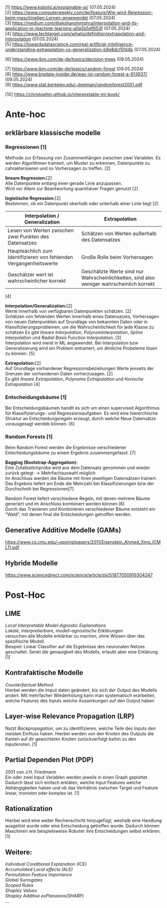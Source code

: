 [1] https://www.kobold.ai/explainable-ai/ (07.05.2024)  
[2] https://www.computerweekly.com/de/feature/Wie-wird-Regression-beim-maschinellen-Lernen-angewendet (07.05.2024)  
[3] https://medium.com/@akshanshmishra/interpolation-and-its-application-in-machine-learning-a0a5b5df653f (07.05.2024)  
[4] https://www.techtarget.com/whatis/definition/extrapolation-and-interpolation (07.05.2024)   
[5] https://towardsdatascience.com/real-artificial-intelligence-understanding-extrapolation-vs-generalization-b8e8dcf5fd4b (07.05.2024)

[6] https://www.ibm.com/de-de/topics/decision-trees (09.05.2024)  

[7] https://www.ibm.com/de-de/topics/random-forest (09.05.2024)  
[8] https://www.bigdata-insider.de/was-ist-random-forest-a-913937/ (09.05.2024)  
[9] https://www.stat.berkeley.edu/~breiman/randomforest2001.pdf

[10] https://christophm.github.io/interpretable-ml-book/


# Ante-hoc

## erklärbare klassische modelle

### Regressionen [1]
Methode zur Erfassung von Zusammenhängen zwischen zwei Variablen. Es werden Algorithmen trainiert,
um Muster zu erkennen, Datenpunkte zu cahrakterisieren und so Vorhersagen zu treffen. [2]

**lineare Regression:**[2]  
Alle Datenpunkte entlang einer gerade Linie anzupassen.  
Wird vor Allem zur Beantwortung quantitaiver Fragen genutzt [2]  


**logistische Regression:**[2]  
Bestimmen, ob ein Datenpunkt oberhalb oder unterhalb einer Linie liegt [2]

Interpolation / Generalization | Extrapolation
-|-
Lesen von Werten zwischen zwei Punkten des Datensatzes | Schätzen von Werten außerhalb des Datensatzes
Hauptsächlich zum Identifizieren von fehlenden Vergangenheitswerte | Große Rolle beim Vorhersagen
Geschätzer wert ist wahrscheinlicher korrekt | Geschätzte Werte sind nur Wahrscheinlichkeiten, sind also weniger wahrscheinlich korrekt
[4]


**Interpolation/Generalization:**[2]  
Werte innerhalb von verfügbaren Datenpunkten schätzen. [2]  
Schätzen von fehlenden Werten innerhalb eines Datensatzes, Vorhersagen von neuen Datenpunkten auf Grundlage von bekannten Daten oder in Klassifizierungsproblemen, um die Wahrscheinlichkeit für jede Klasse zu schätzen
Es gibt *lineare Interpolation*, *Polynominterpolation*, *Spline Interpolation* und *Radial Basis Function Interpolation*. [3]  
Interpolation wird meist in ML angewendet. Bei Interpolation bzw Generalisierung wird ein Problem antrainert, um ähnliche Probeleme lösen zu können. [5]



**Extrapolation:**[2]  
Auf Grundlage vorhandener Regressionsbeziehungen Werte jenseits der Grenzen der vorhandenen Daten vorherzusagen. [2]  
Es gibt *lineare Extrapolation*, *Polynome Extrapolation* und *Konische Extrapolation* [4]


### Entscheidungsbäume [1] 
Bei Entscheidungsbäumen handlt es sich um einen supervised Algorithmus für Klassifizierungs- und Regressionsaufgaben.
Es wird eine hiererchische Struktur an Entscheidungsregeln erzeugt, durch welche Neue Datensätze vorausgesagt werdeb können. [6]

### Random Forests [1]
Beim Random Forest werden die Ergebnisse verschiedener Entscheidungsbäume zu einem Ergebnis zusammengefasst. [7]

**Bagging (Bootstrap-Aggregation):**  
Eine Zufallsstichprobe wird aus dem Datensatz genommen und wieder zurück gelegt. -> Mehrfachauswahl möglich  
Im Anschluss werden die Bäume mit ihren jeweiligen Datensätzen trainert. Das Ergebnis liefert am Ende die Mehrzahl bei Klassifizierungen bzw der Durchschnitt bei Regressionen[7]

Random Forest liefert verschiedene Regeln, mit denen mehrere Bäume generiert und im Anschluss kombiniert werden können [8]  
Durch das Trainieren und Kombinieren verschiedener Bäume entsteht ein "Wald", mit denen final die Entscheidungen getroffen werden.


## Generative Additive Modelle (GAMs)

https://www.cs.cmu.edu/~epxing/papers/2011/Eisenstein_Ahmed_Xing_ICML11.pdf


## Hybride Modelle

https://www.sciencedirect.com/science/article/pii/S1877050919304247


# Post-Hoc

## LIME

*Local Interpretable Model-Agnostic Explanations*  
*Lokale, interpretierbare, modell-agnostische Erklärungen*  
versuchen alle Modelle erklärbar zu machen, ohne Wissen über das spezifische Modell.  
Beispiel: Linear Classifier auf die Ergebnisse des neuronalen Netzes geschaltet. Senkt die genauigkeit des Modells, erlaubt aber eine Erklärung. [1]

## Kontrafaktische Modelle

*Counterfactual Method*  
Hierbei werden die Imput daten geändert, bis sich der Output des Modells andert. Mit mehrfacher Wiederholung kann man systematisch erarbeiten, welche Features des Inputs welche Auswirkungen auf den Output haben

## Layer-wise Relevance Propagation (LRP)

Nutzt *Backpropagation*, um zu identifizieren, welche Teile des Inputs den meisten Einfluss haben. Hierbei werden von den Knoten des Outputs die Kanten auf dir gewichteten Knoten zurückverfolgt bsihin zu den Inputknoten. [1]

## Partial Dependen Plot (PDP)

2001 von J.H. Friedmann  
Ein oder zwei Input Variablen werden jeweils in einen Graph geplottet. Dadurch lässt sich einfach erkläten, welche Input Features welche Abhängigkeiten haben und ob das Verhältnis zwischen Target und Feature linear, monoton oder komplex ist. [1]

## Rationalization

Hierbei wird eine weiter Rechenschicht hinzugefügt, weshalb eine Handlung ausgelöst wurde oder eine Entscheidung getroffen wurde. Dadurch können Maschinen wie beispielsweise Roboter ihre Entscheidungen selbst erklären. [1]

## Weitere:
*Individual Conditional Explanation (ICE)*  
*Accumulated Local effects (ALE)*  
*Permutation Feature Importance*  
*Global Surrogates*  
*Scoped Rules*  
*Shapley Values*  
*Shapley Additive exPlanaions(SHARP)*  
...



